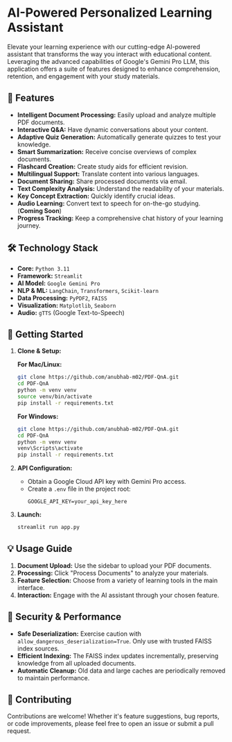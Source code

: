 # AI-Powered Personalized Learning Assistant

Elevate your learning experience with our cutting-edge AI-powered assistant that transforms the way you interact with educational content. Leveraging the advanced capabilities of Google's Gemini Pro LLM, this application offers a suite of features designed to enhance comprehension, retention, and engagement with your study materials.

## 🚀 Features

- **Intelligent Document Processing:** Easily upload and analyze multiple PDF documents.
- **Interactive Q&A:** Have dynamic conversations about your content.
- **Adaptive Quiz Generation:** Automatically generate quizzes to test your knowledge.
- **Smart Summarization:** Receive concise overviews of complex documents.
- **Flashcard Creation:** Create study aids for efficient revision.
- **Multilingual Support:** Translate content into various languages.
- **Document Sharing:** Share processed documents via email.
- **Text Complexity Analysis:** Understand the readability of your materials.
- **Key Concept Extraction:** Quickly identify crucial ideas.
- **Audio Learning:** Convert text to speech for on-the-go studying. (**Coming Soon**)
- **Progress Tracking:** Keep a comprehensive chat history of your learning journey.

## 🛠️ Technology Stack

- **Core:** `Python 3.11`
- **Framework:** `Streamlit`
- **AI Model:** `Google Gemini Pro`
- **NLP & ML:** `LangChain`, `Transformers`, `Scikit-learn`
- **Data Processing:** `PyPDF2`, `FAISS`
- **Visualization:** `Matplotlib`, `Seaborn`
- **Audio:** `gTTS` (Google Text-to-Speech)

## 🚀 Getting Started

1. **Clone & Setup:**

   **For Mac/Linux:**
   ```bash
   git clone https://github.com/anubhab-m02/PDF-QnA.git
   cd PDF-QnA
   python -m venv venv
   source venv/bin/activate
   pip install -r requirements.txt
   ```

   **For Windows:**
   ```bash
   git clone https://github.com/anubhab-m02/PDF-QnA.git
   cd PDF-QnA
   python -m venv venv
   venv\Scripts\activate
   pip install -r requirements.txt
   ```

2. **API Configuration:**
   - Obtain a Google Cloud API key with Gemini Pro access.
   - Create a `.env` file in the project root:
     ```
     GOOGLE_API_KEY=your_api_key_here
     ```

3. **Launch:**
   ```bash
   streamlit run app.py
   ```

## 💡 Usage Guide

1. **Document Upload:** Use the sidebar to upload your PDF documents.
2. **Processing:** Click "Process Documents" to analyze your materials.
3. **Feature Selection:** Choose from a variety of learning tools in the main interface.
4. **Interaction:** Engage with the AI assistant through your chosen feature.

## 🔐 Security & Performance

- **Safe Deserialization:** Exercise caution with `allow_dangerous_deserialization=True`. Only use with trusted FAISS index sources.
- **Efficient Indexing:** The FAISS index updates incrementally, preserving knowledge from all uploaded documents.
- **Automatic Cleanup:** Old data and large caches are periodically removed to maintain performance.

## 🤝 Contributing

Contributions are welcome! Whether it's feature suggestions, bug reports, or code improvements, please feel free to open an issue or submit a pull request.
